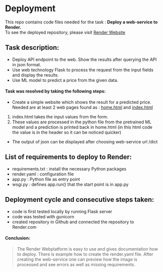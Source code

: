 # Deployment
This repo contains code files needed for the task : <b>Deploy a web-service to Render.</b></br>
To see the deployed repository, please visit [Render Website](https://immo-s11x.onrender.com/)
## Task description:
- Deploy API endpoint to the web. Show the results after querying the API in json format.
- Use web technology Flask to process the request from the input fields and display the results.
- Use ML model to predict a price from the given data.

#### Task was resolved by taking the following steps:  
- Create a simple website which shows the result for a predicted price.
Needed are at least 2 web pages found as : [home.html](/templates/home.html) and [index.html](/templates/index.html)
 1. index.html takes the input values from the form.
 2. These values are processed in the python file from the pretrained ML model and a prediction is printed back in home.html (in this html code the value is in the header so it can be noticed quicker)
- The output of json can be displayed after choosing web-service url /dict 
## List of requirements to deploy to Render:
- requirements.txt : install the necessary Python packages
- render.yaml : configuration file
- app.py : Python file as entry point 
- wsgi.py : defines app.run() that the start point is in app.py

## Deployment cycle and consecutive steps taken:
- code is first tested locally by running Flask server
- code was tested with gunicorn
- created repository in Github and connected the repository to Render.com
#### Conclusion:
> The Render Webplatform is easy to use and gives documentation how to deploy.
> There is example how to create the render.yaml file. 
> After creating the web-service one can preview how the image is processed and see errors as well as missing requirements.
